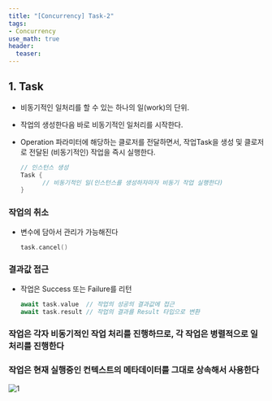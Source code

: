 ```yaml
---
title: "[Concurrency] Task-2"
tags: 
- Concurrency
use_math: true
header: 
  teaser: 
---
```


## 1. Task

- 비동기적인 일처리를 할 수 있는 하나의 일(work)의 단위.

- 작업의 생성한다음 바로 비동기적인 일처리를 시작한다.

- Operation 파라미터에 해당하는 클로저를 전달하면서, 작업Task을 생성 및 클로저로 전달된 (비동기적인) 작업을 즉시 실행한다.

  ```swift
  // 인스턴스 생성
  Task {
  		// 비동기적인 일(인스턴스를 생성하자마자 비동기 작업 실행한다)
  }
  ```

### 작업의 취소

- 변수에 담아서 관리가 가능해진다

  ```swift
  task.cancel()
  ```

### 결과값 접근

- 작업은 Success 또는 Failure를 리턴

  ```swift
  await task.value  // 작업의 성공의 결과값에 접근
  await task.result // 작업의 결과를 Result 타입으로 변환
  ```

### 작업은 각자 비동기적인 작업 처리를 진행하므로, 각 작업은 병렬적으로 일처리를 진행한다

### 작업은 현재 실행중인 컨텍스트의 메타데이터를 그대로 상속해서 사용한다

![1](https://github.com/user-attachments/assets/11cfe2a5-e090-4725-82e4-48e6d9ccc7e2)
